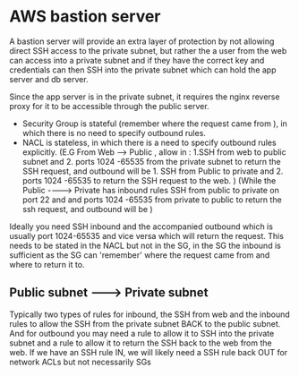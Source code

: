 # AWS bastion server

A bastion server will provide an extra layer of protection by not allowing direct SSH access to the private subnet, but rather the a user from the web can access into a private subnet and if they have the correct key and credentials can then SSH into the private subnet which can hold the app server and db server.

Since the app server is in the private subnet, it requires the nginx reverse proxy for it to be accessible through the public server.

- Security Group is stateful (remember where the request came from ), in which there is no need to specify outbound rules.
- NACL is stateless, in which there is a need to specify outbound rules explicitly. (E.G From Web --> Public , allow in : 1.SSH from web to public subnet and 2. ports 1024 -65535 from the private subnet to return the SSH request, and outbound will be 1. SSH from Public to private and 2. ports 1024 -65535 to return the SSH request to the web. )
(While the Public ----> Private has inbound rules SSH from public to private on port 22 and and ports 1024 -65535 from private to public to return the ssh request, and outbound will be )

Ideally you need SSH inbound and the accompanied outbound which is usually port 1024-65535 and vice versa which will return the request. This needs to be stated in the NACL but not in the SG, in the SG the inbound is sufficient as the SG can 'remember' where the request came from and where to return it to.

## Public subnet ---> Private subnet
Typically two types of rules for inbound, the SSH from web and the inbound rules to allow the SSH from the private subnet BACK to the public subnet.
And for outbound you may need a rule to allow it to SSH into the private subnet and a rule to allow it to return the SSH back to the web from the web.
If we have an SSH rule IN, we will likely need a SSH rule back OUT for network ACLs but not necessarily SGs
